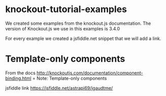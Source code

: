 # knockout-tutorial-examples

We created some examples from the knockout.js documentation. The version of Knockout.js we use in this examples is 3.4.0

For every example we created a jsfiddle.net snippet that we will add a link.

# Template-only components

From the docs http://knockoutjs.com/documentation/component-binding.html = Note: Template-only components

jsfiddle link
https://jsfiddle.net/astrapi69/jgaudtme/


